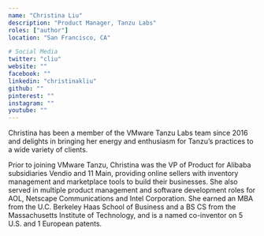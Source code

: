 ```yaml
---
name: "Christina Liu"
description: "Product Manager, Tanzu Labs"
roles: ["author"]
location: "San Francisco, CA"

# Social Media 
twitter: "cliu"
website: ""
facebook: ""
linkedin: "christinakliu"
github: ""
pinterest: ""
instagram: ""
youtube: ""
---
```

<!-- markdownlint-disable MD041-->
Christina has been a member of the VMware Tanzu Labs team since 2016 and delights in bringing her energy and enthusiasm for Tanzu’s practices to a wide variety of clients.

Prior to joining VMware Tanzu, Christina was the VP of Product for Alibaba subsidiaries Vendio and 11 Main, providing online sellers with inventory management and marketplace tools to build their businesses. She also served in multiple product management and software development roles for AOL, Netscape Communications and Intel Corporation. She earned an MBA from the U.C. Berkeley Haas School of Business and a BS CS from the Massachusetts Institute of Technology, and is a named co-inventor on 5 U.S. and 1 European patents.
